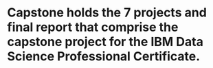 # Capstone holds the 7 projects and final report that comprise the capstone project for the IBM Data Science Professional Certificate.
# 
